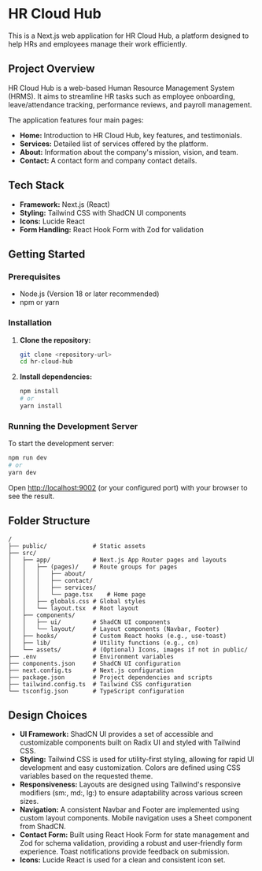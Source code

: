# HR Cloud Hub

This is a Next.js web application for HR Cloud Hub, a platform designed to help HRs and employees manage their work efficiently.

## Project Overview

HR Cloud Hub is a web-based Human Resource Management System (HRMS). It aims to streamline HR tasks such as employee onboarding, leave/attendance tracking, performance reviews, and payroll management.

The application features four main pages:
- **Home:** Introduction to HR Cloud Hub, key features, and testimonials.
- **Services:** Detailed list of services offered by the platform.
- **About:** Information about the company's mission, vision, and team.
- **Contact:** A contact form and company contact details.

## Tech Stack

- **Framework:** Next.js (React)
- **Styling:** Tailwind CSS with ShadCN UI components
- **Icons:** Lucide React
- **Form Handling:** React Hook Form with Zod for validation

## Getting Started

### Prerequisites

- Node.js (Version 18 or later recommended)
- npm or yarn

### Installation

1.  **Clone the repository:**
    ```bash
    git clone <repository-url>
    cd hr-cloud-hub
    ```
2.  **Install dependencies:**
    ```bash
    npm install
    # or
    yarn install
    ```

### Running the Development Server

To start the development server:

```bash
npm run dev
# or
yarn dev
```

Open [http://localhost:9002](http://localhost:9002) (or your configured port) with your browser to see the result.

## Folder Structure

```
/
├── public/             # Static assets
├── src/
│   ├── app/            # Next.js App Router pages and layouts
│   │   ├── (pages)/    # Route groups for pages
│   │   │   ├── about/
│   │   │   ├── contact/
│   │   │   ├── services/
│   │   │   └── page.tsx    # Home page
│   │   ├── globals.css # Global styles
│   │   └── layout.tsx  # Root layout
│   ├── components/
│   │   ├── ui/         # ShadCN UI components
│   │   └── layout/     # Layout components (Navbar, Footer)
│   ├── hooks/          # Custom React hooks (e.g., use-toast)
│   ├── lib/            # Utility functions (e.g., cn)
│   └── assets/         # (Optional) Icons, images if not in public/
├── .env                # Environment variables
├── components.json     # ShadCN UI configuration
├── next.config.ts      # Next.js configuration
├── package.json        # Project dependencies and scripts
├── tailwind.config.ts  # Tailwind CSS configuration
└── tsconfig.json       # TypeScript configuration
```

## Design Choices

- **UI Framework:** ShadCN UI provides a set of accessible and customizable components built on Radix UI and styled with Tailwind CSS.
- **Styling:** Tailwind CSS is used for utility-first styling, allowing for rapid UI development and easy customization. Colors are defined using CSS variables based on the requested theme.
- **Responsiveness:** Layouts are designed using Tailwind's responsive modifiers (sm:, md:, lg:) to ensure adaptability across various screen sizes.
- **Navigation:** A consistent Navbar and Footer are implemented using custom layout components. Mobile navigation uses a Sheet component from ShadCN.
- **Contact Form:** Built using React Hook Form for state management and Zod for schema validation, providing a robust and user-friendly form experience. Toast notifications provide feedback on submission.
- **Icons:** Lucide React is used for a clean and consistent icon set.
